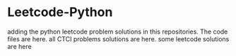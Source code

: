 # Leetcode-Python
adding the python leetcode problem solutions in this repositories. 
The code files are here.
all CTCI problems solutions are here.
some leetcode solutions are here



































































































































































































































































































































































































































































































































































































































































































































































































































































































































































































































































